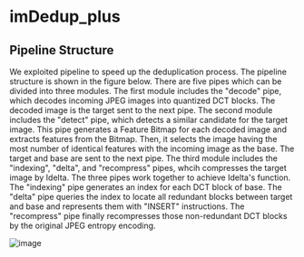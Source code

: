# imDedup_plus

## Pipeline Structure

We exploited pipeline to speed up the deduplication process. The pipeline structure is shown in the figure below. There are five pipes which can be divided into three modules.
The first module includes the "decode" pipe, which decodes incoming JPEG images into quantized DCT blocks. The decoded image is the target sent to the next pipe.
The second module includes the "detect" pipe, which detects a similar candidate for the target image. This pipe generates a Feature Bitmap for each decoded image and extracts features from the Bitmap. Then, it selects the image having the most number of identical features with the incoming image as the base. The target and base are sent to the next pipe.
The third module includes the "indexing", "delta", and "recompress" pipes, whcih compresses the target image by Idelta.
The three pipes work together to achieve Idelta's function.
The "indexing" pipe generates an index for each DCT block of base.
The "delta" pipe queries the index to locate all redundant blocks between target and base and represents them with "INSERT" instructions.
The "recompress" pipe finally recompresses those non-redundant DCT blocks by the original JPEG entropy encoding.

![image](https://github.com/DDDCai/imDedup_plus/assets/29863262/5e117758-7691-4906-ba48-a0894ec0b62e)
